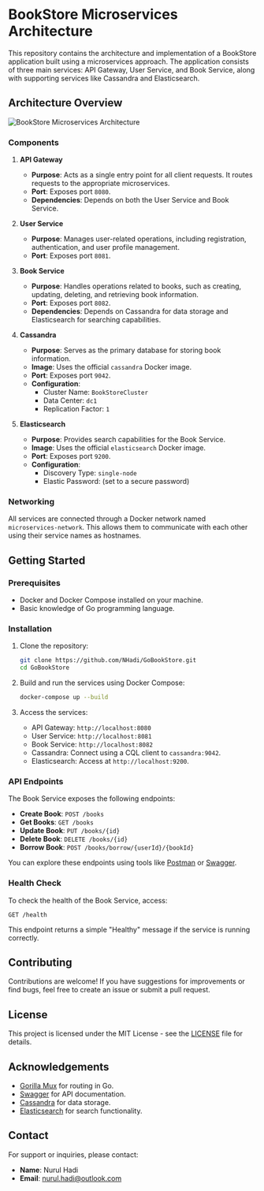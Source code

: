 
# BookStore Microservices Architecture

This repository contains the architecture and implementation of a BookStore application built using a microservices approach. The application consists of three main services: API Gateway, User Service, and Book Service, along with supporting services like Cassandra and Elasticsearch.

## Architecture Overview

![BookStore Microservices Architecture](A_system_design_architecture_diagram_illustrating_.png)

### Components

1. **API Gateway**
   - **Purpose**: Acts as a single entry point for all client requests. It routes requests to the appropriate microservices.
   - **Port**: Exposes port `8080`.
   - **Dependencies**: Depends on both the User Service and Book Service.

2. **User Service**
   - **Purpose**: Manages user-related operations, including registration, authentication, and user profile management.
   - **Port**: Exposes port `8081`.

3. **Book Service**
   - **Purpose**: Handles operations related to books, such as creating, updating, deleting, and retrieving book information.
   - **Port**: Exposes port `8082`.
   - **Dependencies**: Depends on Cassandra for data storage and Elasticsearch for searching capabilities.

4. **Cassandra**
   - **Purpose**: Serves as the primary database for storing book information.
   - **Image**: Uses the official `cassandra` Docker image.
   - **Port**: Exposes port `9042`.
   - **Configuration**:
     - Cluster Name: `BookStoreCluster`
     - Data Center: `dc1`
     - Replication Factor: `1`

5. **Elasticsearch**
   - **Purpose**: Provides search capabilities for the Book Service.
   - **Image**: Uses the official `elasticsearch` Docker image.
   - **Port**: Exposes port `9200`.
   - **Configuration**:
     - Discovery Type: `single-node`
     - Elastic Password: (set to a secure password)

### Networking

All services are connected through a Docker network named `microservices-network`. This allows them to communicate with each other using their service names as hostnames.

## Getting Started

### Prerequisites

- Docker and Docker Compose installed on your machine.
- Basic knowledge of Go programming language.

### Installation

1. Clone the repository:

   ```bash
   git clone https://github.com/NHadi/GoBookStore.git
   cd GoBookStore
   ```

2. Build and run the services using Docker Compose:

   ```bash
   docker-compose up --build
   ```

3. Access the services:
   - API Gateway: `http://localhost:8080`
   - User Service: `http://localhost:8081`
   - Book Service: `http://localhost:8082`
   - Cassandra: Connect using a CQL client to `cassandra:9042`.
   - Elasticsearch: Access at `http://localhost:9200`.

### API Endpoints

The Book Service exposes the following endpoints:

- **Create Book**: `POST /books`
- **Get Books**: `GET /books`
- **Update Book**: `PUT /books/{id}`
- **Delete Book**: `DELETE /books/{id}`
- **Borrow Book**: `POST /books/borrow/{userId}/{bookId}`

You can explore these endpoints using tools like [Postman](https://www.postman.com/) or [Swagger](http://swagger.io/).

### Health Check

To check the health of the Book Service, access:

```
GET /health
```

This endpoint returns a simple "Healthy" message if the service is running correctly.

## Contributing

Contributions are welcome! If you have suggestions for improvements or find bugs, feel free to create an issue or submit a pull request.

## License

This project is licensed under the MIT License - see the [LICENSE](LICENSE) file for details.

## Acknowledgements

- [Gorilla Mux](https://github.com/gorilla/mux) for routing in Go.
- [Swagger](https://swagger.io/) for API documentation.
- [Cassandra](http://cassandra.apache.org/) for data storage.
- [Elasticsearch](https://www.elastic.co/) for search functionality.

## Contact

For support or inquiries, please contact:

- **Name**: Nurul Hadi
- **Email**: nurul.hadi@outlook.com
